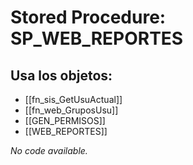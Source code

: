 # Stored Procedure: SP_WEB_REPORTES

## Usa los objetos:
- [[fn_sis_GetUsuActual]]
- [[fn_web_GruposUsu]]
- [[GEN_PERMISOS]]
- [[WEB_REPORTES]]

*No code available.*
